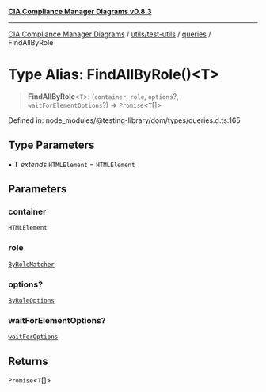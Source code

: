 [**CIA Compliance Manager Diagrams v0.8.3**](../../../../../README.md)

***

[CIA Compliance Manager Diagrams](../../../../../modules.md) / [utils/test-utils](../../../README.md) / [queries](../README.md) / FindAllByRole

# Type Alias: FindAllByRole()\<T\>

> **FindAllByRole**\<`T`\>: (`container`, `role`, `options`?, `waitForElementOptions`?) => `Promise`\<`T`[]\>

Defined in: node\_modules/@testing-library/dom/types/queries.d.ts:165

## Type Parameters

• **T** *extends* `HTMLElement` = `HTMLElement`

## Parameters

### container

`HTMLElement`

### role

[`ByRoleMatcher`](../../../type-aliases/ByRoleMatcher.md)

### options?

[`ByRoleOptions`](../interfaces/ByRoleOptions.md)

### waitForElementOptions?

[`waitForOptions`](../../../interfaces/waitForOptions.md)

## Returns

`Promise`\<`T`[]\>
